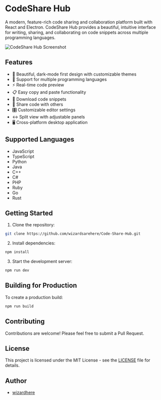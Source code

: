 # CodeShare Hub

A modern, feature-rich code sharing and collaboration platform built with React and Electron. CodeShare Hub provides a beautiful, intuitive interface for writing, sharing, and collaborating on code snippets across multiple programming languages.

![CodeShare Hub Screenshot](https://images.unsplash.com/photo-1461749280684-dccba630e2f6?auto=format&fit=crop&q=80&w=1000)

## Features

- 🎨 Beautiful, dark-mode first design with customizable themes
- 📝 Support for multiple programming languages
- ⚡ Real-time code preview
- 📋 Easy copy and paste functionality
- 💾 Download code snippets
- 🔗 Share code with others
- 🎛️ Customizable editor settings
- ↔️ Split view with adjustable panels
- 🖥️ Cross-platform desktop application

## Supported Languages

- JavaScript
- TypeScript
- Python
- Java
- C++
- C#
- PHP
- Ruby
- Go
- Rust

## Getting Started

1. Clone the repository:
```bash
git clone https://github.com/wizardsarehere/Code-Share-Hub.git
```

2. Install dependencies:
```bash
npm install
```

3. Start the development server:
```bash
npm run dev
```

## Building for Production

To create a production build:

```bash
npm run build
```

## Contributing

Contributions are welcome! Please feel free to submit a Pull Request.

## License

This project is licensed under the MIT License - see the [LICENSE](LICENSE) file for details.

## Author

- [wizardhere](https://github.com/wizardhere)
